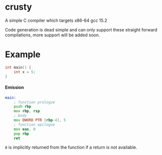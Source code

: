 # crusty
A simple C compiler which targets x86-64 gcc 15.2

Code generation is dead simple and can only support these straight forward compilations, more support will be added soon.

# Example
```c
int main() {
    int x = 5;
}
```

#### Emission
```asm
main:
    ; function prologue
    push rbp
    mov rbp, rsp
    ; body
    mov DWORD PTR [rbp-4], 5
    ; function epilogue
    mov eax, 0
    pop rbp
    ret
```

`0` is implicitly returned from the function if a return is not available.